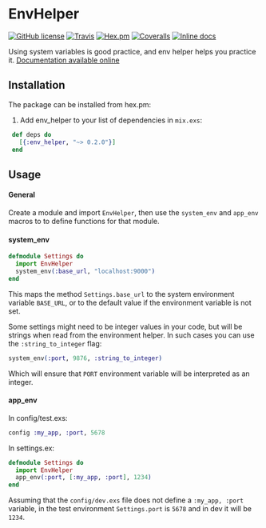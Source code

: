 # EnvHelper

[![GitHub license](https://img.shields.io/badge/license-MIT-blue.svg?style=flat-square)](https://raw.githubusercontent.com/manheim/env_helper/master/LICENSE)
[![Travis](https://img.shields.io/travis/manheim/env_helper.svg?maxAge=2592000&style=flat-square)](https://travis-ci.org/manheim/env_helper)
[![Hex.pm](https://img.shields.io/hexpm/v/env_helper.svg?maxAge=2592000&style=flat-square)](https://hex.pm/packages/env_helper)
[![Coveralls](https://img.shields.io/coveralls/manheim/env_helper.svg?maxAge=2592000&style=flat-square)](https://coveralls.io/github/manheim/env_helper)
[![Inline docs](http://inch-ci.org/github/manheim/env_helper.svg)](http://inch-ci.org/github/manheim/env_helper)

Using system variables is good practice, and env helper helps you practice it. [Documentation available online](https://hexdocs.pm/env_helper/api-reference.html)

## Installation

The package can be installed from hex.pm:

  1. Add env_helper to your list of dependencies in `mix.exs`:

 ```elixir
  def deps do
    [{:env_helper, "~> 0.2.0"}]
  end
```

## Usage

#### General

Create a module and import `EnvHelper`, then use the `system_env` and `app_env` macros to to define functions for that module.

#### system_env

```elixir
defmodule Settings do
  import EnvHelper
  system_env(:base_url, "localhost:9000")
end
```

This maps the method `Settings.base_url` to the system environment variable `BASE_URL`, or to the default value if the environment variable is not set.

Some settings might need to be integer values in your code, but will be strings when read from the environment helper. In such cases you can use the `:string_to_integer` flag:

```elixir
system_env(:port, 9876, :string_to_integer)
```

Which will ensure that `PORT` environment variable will be interpreted as an integer.

#### app_env

In config/test.exs:

```elixir
config :my_app, :port, 5678
 ```

In settings.ex:

```elixir
defmodule Settings do
  import EnvHelper
  app_env(:port, [:my_app, :port], 1234)
end
```

Assuming that the `config/dev.exs` file does not define a   `:my_app, :port` variable, in the test environment `Settings.port` is `5678` and in dev it will be `1234`.

